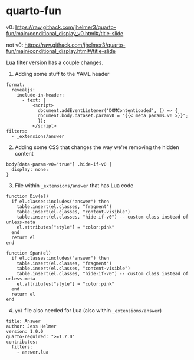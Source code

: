 # quarto-fun

v0: <https://raw.githack.com/jhelmer3/quarto-fun/main/conditional_display_v0.html#/title-slide>

not v0: <https://raw.githack.com/jhelmer3/quarto-fun/main/conditional_display.html#/title-slide>

Lua filter version has a couple changes. 

1. Adding some stuff to the YAML header

```
format:
  revealjs:
    include-in-header:
      - text: |
          <script>
            document.addEventListener('DOMContentLoaded', () => {
            document.body.dataset.paramV0 = "{{< meta params.v0 >}}";
            });
          </script>
filters:
  - _extensions/answer
```

2. Adding some CSS that changes the way we're removing the hidden content

```
body[data-param-v0="true"] .hide-if-v0 {
  display: none;
}
```

3. File within `_extensions/answer` that has Lua code

```
function Div(el)
  if el.classes:includes("answer") then
    table.insert(el.classes, "fragment")
    table.insert(el.classes, "content-visible")
    table.insert(el.classes, "hide-if-v0") -- custom class instead of unless-meta
    el.attributes["style"] = "color:pink"
  end
  return el
end

function Span(el)
  if el.classes:includes("answer") then
    table.insert(el.classes, "fragment")
    table.insert(el.classes, "content-visible")
    table.insert(el.classes, "hide-if-v0") -- custom class instead of unless-meta
    el.attributes["style"] = "color:pink"
  end
  return el
end
```

4. `yml` file also needed for Lua (also within `_extensions/answer`)
```
title: Answer
author: Jess Helmer
version: 1.0.0
quarto-required: ">=1.7.0"
contributes:
  filters:
    - answer.lua

```

